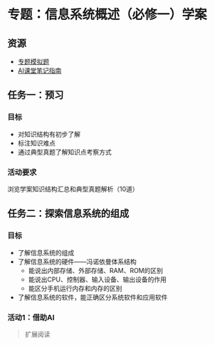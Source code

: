 # 专题：信息系统概述（必修一）学案
## 资源
- [专题模拟题](https://gitlab.com/zhangwenqn/beike/-/blob/main/%E5%AD%A6%E8%80%83%E5%A4%8D%E4%B9%A0/%E4%B8%93%E9%A2%98%E5%AD%A6%E6%A1%88/%E4%BF%A1%E6%81%AF%E7%B3%BB%E7%BB%9F%E6%A6%82%E8%BF%B0.md)
- [AI课堂笔记指南](https://gitlab.com/zhangwenqn/beike/-/blob/main/%E5%AD%A6%E8%80%83%E5%A4%8D%E4%B9%A0/%E4%B8%93%E9%A2%98%E5%AD%A6%E6%A1%88/%E6%95%B0%E6%8D%AE%E5%A4%84%E7%90%86%E4%B8%8E%E8%AE%A1%E7%AE%97.md)
  
## 任务一：预习
### 目标
- 对知识结构有初步了解
- 标注知识难点
- 通过典型真题了解知识点考察方式

### 活动要求
浏览学案知识结构汇总和典型真题解析（10道）

## 任务二：探索信息系统的组成
### 目标
- 了解信息系统的组成
- 了解信息系统的硬件——冯诺依曼体系结构
  - 能说出内部存储、外部存储、RAM、ROM的区别
  - 能说出CPU、控制器、输入设备、输出设备的作用
  - 能区分手机运行内存和内存的区别
- 了解信息系统的软件，能正确区分系统软件和应用软件
  
### 活动1：借助AI
> 扩展阅读